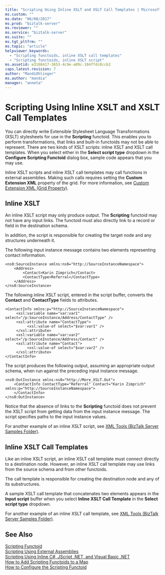 ```yaml
---
title: "Scripting Using Inline XSLT and XSLT Call Templates | Microsoft Docs"
ms.custom: ""
ms.date: "06/08/2017"
ms.prod: "biztalk-server"
ms.reviewer: ""
ms.service: "biztalk-server"
ms.suite: ""
ms.tgt_pltfrm: ""
ms.topic: "article"
helpviewer_keywords: 
  - "Scripting functoids, inline XSLT call templates"
  - "Scripting functoids, inline XSLT script"
ms.assetid: e3168417-3653-4c9e-a09c-184ffdc0ccb2
caps.latest.revision: 7
author: "MandiOhlinger"
ms.author: "mandia"
manager: "anneta"
---
```

# Scripting Using Inline XSLT and XSLT Call Templates
You can directly write Extensible Stylesheet Language Transformations (XSLT) stylesheets for use in the **Scripting** functoid. This enables you to perform transformations, that links and built-in functoids may not be able to represent. There are two kinds of XSLT scripts: inline XSLT and XSLT call templates. When you select either in the **Select script type** dropdown in the **Configure Scripting Functoid** dialog box, sample code appears that you may use.  
  
 Inline XSLT scripts and inline XSLT call templates may call functions in external assemblies. Making such calls requires setting the **Custom Extension XML** property of the grid. For more information, see [Custom Extension XML (Grid Property)](../core/custom-extension-xml-grid-property.md).  
  
## Inline XSLT  
 An inline XSLT script may only produce output. The **Scripting** functoid may not have any input links. The functoid must also directly link to a record or field in the destination schema.  
  
 In addition, the script is responsible for creating the target node and any structures underneath it.  
  
 The following input instance message contains two elements representing contact information.  
  
```  
<ns0:SourceInstance xmlns:ns0="http://SourceInstanceNamespace">  
    <Address>  
        <Contact>Karin Zimprich</Contact>  
        <ContactType>Referral</ContactType>  
    </Address>  
</ns0:SourceInstance>  
```  
  
 The following inline XSLT script, entered in the script buffer, converts the **Contact** and **ContactType** fields to attributes.  
  
```  
<ContactInfo xmlns:p="http://SourceInstanceNamespace">  
     <xsl:variable name="var:var1" select="/p:SourceInstance/Address/ContactType" />  
     <xsl:attribute name="ContactType">  
          <xsl:value-of select="$var:var1" />  
     </xsl:attribute>  
     <xsl:variable name="var:var2" select="/p:SourceInstance/Address/Contact" />  
     <xsl:attribute name="Contact">  
          <xsl:value-of select="$var:var2" />  
     </xsl:attribute>  
</ContactInfo>  
```  
  
 The script produces the following output, assuming an appropriate output schema, when run against the preceding input instance message.  
  
```  
<ns0:OutInstance xmlns:ns0="http://More_XSLT.Out">  
    <ContactInfo ContactType="Referral" Contact="Karin Zimprich" xmlns:p="http://SourceInstanceNamespace">  
    </ContactInfo>  
</ns0:OutInstance>  
```  
  
 Notice that the absence of links to the **Scripting** functoid does not prevent the XSLT script from getting data from the input instance message. The script specifies paths to the input instance values.  
  
 For another example of an inline XSLT script, see [XML Tools (BizTalk Server Samples Folder)](../core/xml-tools-biztalk-server-samples-folder.md).  
  
## Inline XSLT Call Templates  
 Like an inline XSLT script, an inline XSLT call template must connect directly to a destination node. However, an inline XSLT call template may use links from the source schema and from other functoids.  
  
 The call template is responsible for creating the destination node and any of its substructures.  
  
 A sample XSLT call template that concatenates two elements appears in the **Input script** buffer when you select **Inline XSLT Call Template** in the **Select script type** dropdown.  
  
 For another example of an inline XSLT call template, see [XML Tools (BizTalk Server Samples Folder)](../core/xml-tools-biztalk-server-samples-folder.md).  
  
## See Also  
 [Scripting Functoid](../core/scripting-functoid.md)   
 [Scripting Using External Assemblies](../core/scripting-using-external-assemblies.md)   
 [Scripting Using Inline C#, JScript .NET, and Visual Basic .NET](../core/scripting-using-inline-csharp-jscript-net-and-visual-basic-net.md)   
 [How to Add Scripting Functoids to a Map](../core/how-to-add-scripting-functoids-to-a-map.md)   
 [How to Configure the Scripting Functoid](../core/how-to-configure-the-scripting-functoid.md)